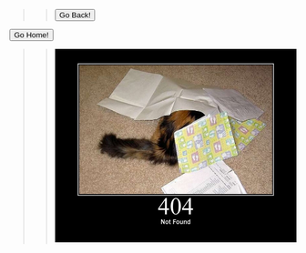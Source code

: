 ﻿---
Layout: markdown
Title: 404 Not Found!
---
>> <input type="button" value="Go Back!" onclick="history.back()">
<a href="/"> 
    <input type="button" value="Go Home!">
</a>

>> ![Alt text](/assets/img/404.jpg "a title")



